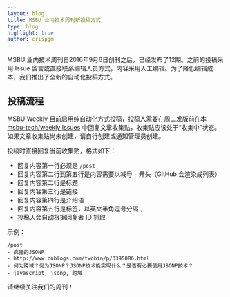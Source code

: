 ```yaml
---
layout: blog
title: MSBU 业内技术周刊新投稿方式
type: blog
highlight: true
author: crispgm
---
```


MSBU 业内技术周刊自2016年9月6日创刊之后，已经发布了12期。之前的投稿采用 Issue 留言或直接联系编辑人员方式，内容采用人工编辑。为了降低编辑成本，我们推出了全新的自动化投稿方式。

## 投稿流程

MSBU Weekly 目前启用纯自动化方式投稿，投稿人需要在周二发版前在本 [msbu-tech/weekly Issues](https://github.com/msbu-tech/weekly/issues) 中回复文章收集贴，收集贴应该处于“收集中”状态。如果文章收集贴尚未创建，请自行创建或通知管理员创建。    

投稿时直接回复当前收集贴，格式如下：

* 回复内容第一行必须是 `/post`
* 回复内容第二行到第五行是内容需要以减号 `-` 开头（GitHub 会渲染成列表）
* 回复内容第二行是标题
* 回复内容第三行是链接
* 回复内容第四行是介绍语
* 回复内容第五行是标签，以英文半角逗号分隔 `,`
* 投稿人会自动根据回复者 ID 抓取

示例：

```
/post
- 疯狂的JSONP
- http://www.cnblogs.com/twobin/p/3395086.html
- 何为跨域？何为JSONP？JSONP技术能实现什么？是否有必要使用JSONP技术？
- javascript, jsonp, 跨域
```

请继续关注我们的周刊！